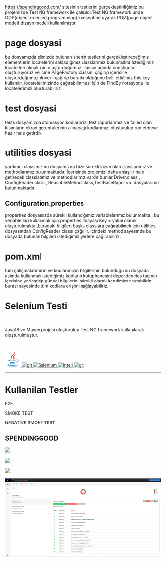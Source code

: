 https://spendinggood.com/
sitesinin testlerini gerçekleştirdiğimiz bu projemizde Test NG framework ile çalışıldı.Test NG framework unde OOP(object oriented programming) konseptine uyarak POM(page object model) dizayn modeli kullanılmıştır

# page dosyasi

bu dosyamızda elimizde bulunan sitenin testlerini gerçekleştireceğimiz elementlerin locatelerini sakladığımız classlarımız bulunmakta.İstediğimiz locate leri almak için oluşturduğumuz classın adında constructar oluşturuyoruz ve içine PageFactory classını çağırıp içerisine oluşturduğumuz driver ı çağırıp burada olduğunu belli ettiğimiz this key kullanılır. locatelerimizinde çağırabilinmesi için de FindBy notasyonu ile locatelerimizi oluşturabiliriz


# test dosyasi

tests dosyamızda otomasyon kodlarimizi,test raporlarımızı ve failed olan kısımların ekran goruntulerinin alınacagı kodlarımızı  olusturulup run etmeye hazır hale getirdik.




# utilities dosyasi

yardımcı classımız bu dosyamızda bize sürekli lazım olan classlarımız ve methodlarımız bulunmaktadır. İçerisinde projemizi daha anlaşılır hale getirecek classlarımız ve methodlarımız vardır bunlar Driver.class , ConfigReader.class , ReusableMehod.class,TestBaseRapor vb. dosyalarımız bulunmaktadır.
## Configuration.properties

properties dosyamızda sürekli kullandığımız variablelarımız bulunmakta , bu veriable ları kullanmak için properties dosyası Key = value olarak oluşturulmakta ,buradaki bilgileri başka classlara çağırabilmek için utilities dosyasından ConfigReader classı çağrılır. içindeki method sayesınde bu dosyada bulunan bilgileri istediğimiz yerlere çağırabiliriz.

# pom.xml

tüm çalışmalarımızın ve kodlarımızın bilgilerinin bulunduğu bu dosyada aslında kullanmak istediğimiz kodların kütüphanesini dependencies tagının içerisine yerleştirip güncel bilgilerini sürekli olarak kendimizde tutabiliriz. burası sayesinde tüm kodlara erişimi sağlayabiliriz.


# Selenium Testi

<br/>

Java18 ve Maven projesi oluşturulup Test NG framework kullanılarak oluşturulmuştur.

<br/>

<a href="https://www.java.com" target="_blank" rel="noreferrer"> <img src="https://raw.githubusercontent.com/devicons/devicon/master/icons/java/java-original.svg" alt="java" width="50" height="50"/> </a>
<a href="https://git-scm.com/" target="_blank" rel="noreferrer"> <img src="https://www.vectorlogo.zone/logos/git-scm/git-scm-icon.svg" alt="git" width="40" height="40"/> </a>
<a href="https://www.selenium.com" target="_blank" rel="noreferrer"> <img src="https://camo.githubusercontent.com/4b95df4d6ca7a01afc25d27159804dc5a7d0df41d8131aaf50c9f84847dfda21/68747470733a2f2f73656c656e69756d2e6465762f696d616765732f73656c656e69756d5f6c6f676f5f7371756172655f677265656e2e706e67" alt="Selenium" width="50" height="50"/> </a>
<a href="https://www.intelj.com" target="_blank" rel="noreferrer"> <img src="https://encrypted-tbn0.gstatic.com/images?q=tbn:ANd9GcQak-N8W03mK25slV1lwM80i0y1obRPPJOaLA&usqp=CAU" alt="intelj" width="80" height="40"/> </a>
<a href="https://www.maven.com" target="_blank" rel="noreferrer"> <img src="https://koraypeker.com/wp-content/uploads/2018/06/1_xsrKVt69q3JsZzLD-ldekQ.jpeg" alt="git" width="100" height="40"/> </a>

<hr/>

# Kullanilan Testler

E2E

SMOKE TEST

NEGATİVE SMOKE TEST

##  SPENDINGGOOD


![](../../Desktop/FULL/Ss2.png)

![](../../Desktop/FULL/ss.png)


![](../../Desktop/FULL/ss1.png)

![img.png](img.png)